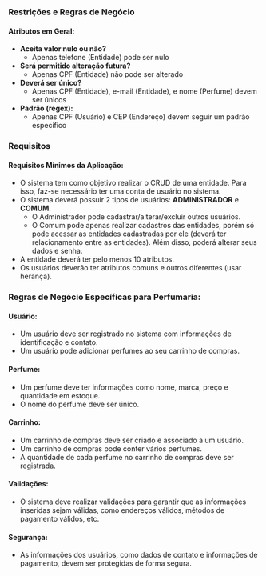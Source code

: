 ### Restrições e Regras de Negócio

#### Atributos em Geral:
- **Aceita valor nulo ou não?**
  - Apenas telefone (Entidade) pode ser nulo
- **Será permitido alteração futura?**
  - Apenas CPF (Entidade) não pode ser alterado
- **Deverá ser único?**
  - Apenas CPF (Entidade), e-mail (Entidade), e nome (Perfume) devem ser únicos
- **Padrão (regex):**
  - Apenas CPF (Usuário) e CEP (Endereço) devem seguir um padrão específico


### Requisitos

#### Requisitos Mínimos da Aplicação:

- O sistema tem como objetivo realizar o CRUD de uma entidade. Para isso, faz-se necessário ter uma conta de usuário no sistema.
- O sistema deverá possuir 2 tipos de usuários: **ADMINISTRADOR** e **COMUM**.
  - O Administrador pode cadastrar/alterar/excluir outros usuários.
  - O Comum pode apenas realizar cadastros das entidades, porém só pode acessar as entidades cadastradas por ele (deverá ter relacionamento entre as entidades). Além disso, poderá alterar seus dados e senha.
- A entidade deverá ter pelo menos 10 atributos.
- Os usuários deverão ter atributos comuns e outros diferentes (usar herança).


### Regras de Negócio Específicas para Perfumaria:

#### Usuário:
- Um usuário deve ser registrado no sistema com informações de identificação e contato.
- Um usuário pode adicionar perfumes ao seu carrinho de compras.
  
#### Perfume:
- Um perfume deve ter informações como nome, marca, preço e quantidade em estoque.
- O nome do perfume deve ser único.

#### Carrinho:
- Um carrinho de compras deve ser criado e associado a um usuário.
- Um carrinho de compras pode conter vários perfumes.
- A quantidade de cada perfume no carrinho de compras deve ser registrada.

#### Validações:
- O sistema deve realizar validações para garantir que as informações inseridas sejam válidas, como endereços válidos, métodos de pagamento válidos, etc.

#### Segurança:
- As informações dos usuários, como dados de contato e informações de pagamento, devem ser protegidas de forma segura.
